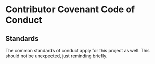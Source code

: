 # Contributor Covenant Code of Conduct

## Standards

The common standards of conduct apply for this project as well. This should not be unexpected, just reminding briefly.
